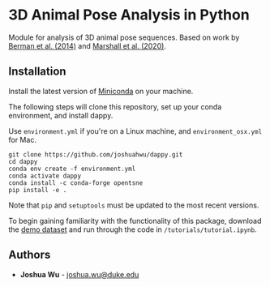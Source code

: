 # 3D Animal Pose Analysis in Python

Module for analysis of 3D animal pose sequences. Based on work by [Berman et al. (2014)](https://royalsocietypublishing.org/doi/full/10.1098/rsif.2014.0672) and [Marshall et al. (2020)](https://www.sciencedirect.com/science/article/pii/S0896627320308941).

## Installation

Install the latest version of [Miniconda](https://docs.conda.io/en/latest/miniconda.html) on your machine.

The following steps will clone this repository, set up your conda environment, and install dappy.

Use `environment.yml` if you're on a Linux machine, and `environment_osx.yml` for Mac.

```
git clone https://github.com/joshuahwu/dappy.git
cd dappy
conda env create -f environment.yml
conda activate dappy
conda install -c conda-forge opentsne
pip install -e .
```

Note that `pip` and `setuptools` must be updated to the most recent versions.

To begin gaining familiarity with the functionality of this package, download the [demo dataset](https://duke.box.com/v/demo-mouse-poses) and run through the code in `/tutorials/tutorial.ipynb`.

## Authors

- **Joshua Wu** - joshua.wu@duke.edu
